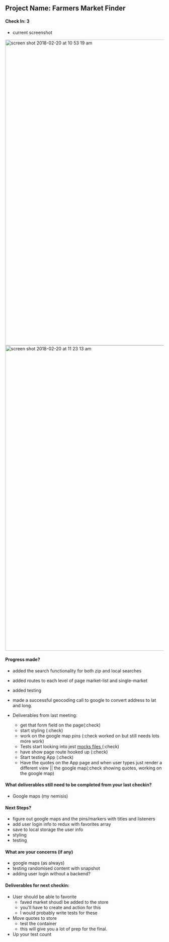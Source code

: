 ## Project Name: Farmers Market Finder

#### Check In: 3

- current screenshot
<img width="969" alt="screen shot 2018-02-20 at 10 53 19 am" src="https://user-images.githubusercontent.com/29507352/36440217-672c38e4-162c-11e8-96e3-14a8e102a093.png">


<img width="968" alt="screen shot 2018-02-20 at 11 23 13 am" src="https://user-images.githubusercontent.com/29507352/36441666-82bc80f6-1630-11e8-9750-0911c5da9fd1.png">

#### Progress made?
- added the search functionality for both zip and local searches
- added routes to each level of page market-list and single-market
- added testing 
- made a successful geocoding call to google to convert address to lat and long.

- Deliverables from last meeting:
  - get that form field on the page(:check)
  - start styling (:check)
  - work on the google map pins (:check worked on but still needs lots more work)
  - Tests start looking into jest [mocks files ](https://facebook.github.io/jest/docs/en/manual-mocks.html)(:check)
  - have show page route hooked up (:check)
  - Start testing App (:check)
  - Have the quotes on the App page and when user types just render a different view || the google map(:check showing quotes, working on the google map)

#### What deliverables still need to be completed from your last checkin?

- Google maps (my nemisis)

#### Next Steps?

- figure out google maps and the pins/markers with titles and listeners
- add user login info to redux with favorites array
- save to local storage the user info
- styling
- testing

#### What are your concerns (if any)
- google maps (as always)
- testing randomised content with snapshot
- adding user login without a backend?

#### Deliverables for next checkin:
- User should be able to favorite 
  - faved market shoudl be added to the store 
  - you'll have to create and action for this 
  - I would probably write tests for these 
- Move quotes to store 
  - test the container 
  - this will give you a lot of prep for the final. 
- Up your test count 
